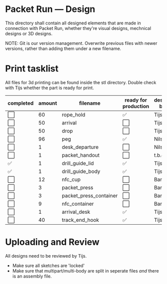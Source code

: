 # Packet Run — Design
This directory shall contain all designed elements that are made in connection
with Packet Run, whether they're visual designs, mechnical designs or 3D
designs.

NOTE: Git is our version management. Overwrite previous files with newer
versions, rather than adding them under a new filename.

# Print tasklist
All files for 3d printing can be found inside the stl directory. Double check with Tijs whether the part is ready for print.

| completed | amount | filename | ready for production | design by |
| --- | --- | --- | --- | --- |
| :white_large_square: | 60 | rope_hold | :white_check_mark: | Tijs |
| :white_large_square: | 50 | arrival | :white_large_square: | Tijs |
| :white_large_square: | 50 | drop | :white_large_square: | Tijs |
| :white_large_square: | 96 | peg | :white_check_mark: | Nils |
| :white_large_square: | 1 | desk_departure | :white_large_square: | Nils |
| :white_large_square: | 1 | packet_handout | :white_large_square: | t.b.d. |
| :white_check_mark: | 1 | drill_guide_lid | :white_check_mark: | Tijs |
| :white_check_mark: | 1 | drill_guide_body | :white_check_mark: | Tijs |
| :white_large_square: | 12 | nfc_cup | :white_large_square: | Bart |
| :white_large_square: | 3 | packet_press | :white_large_square: | Bart |
| :white_large_square: | 3 | packet_press_container | :white_large_square: | Bart |
| :white_large_square: | 9 | nfc_container | :white_large_square: | Bart |
| :white_large_square: | 1 | arrival_desk | :white_check_mark: | Tijs |
| :white_large_square: | 40 | track_end_hook | :white_check_mark: | Tijs |

<!-- - [ ] 30x ––– rope_hold 
- [ ] 24x ––– arrival
- [ ] 24x ––– drop
- [ ] 50x ––– peg
- [ ] 1x  ––– desk_departure
- [ ] 1x  ––– packet_distribution -->

# Uploading and Review
All designs need to be reviewed by Tijs.
- Make sure all sketches are 'locked'
- Make sure that multipart/multi-body are split in seperate files _and_ there is an assembly file.



